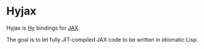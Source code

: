 # Hyjax

Hyjax is [Hy](https://github.com/hylang/hy) bindings for [JAX](https://github.com/google/jax).

The goal is to let fully JIT-compiled JAX code to be written in idiomatic Lisp.

